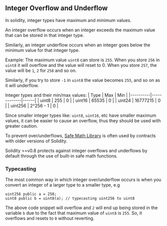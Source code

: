 ## Integer Overflow and Underflow
In solidity, integer types have maximum and minimum values. 

An integer overflow occurs when an integer exceeds the maximum value that can be stored in that integer type. 

Similarly, an integer underflow occurs when an integer goes below the minimum value for that integer type. 

Example: The maximum value `uint8` can store is `255`. When you store `256` in `uint8` it will overflow and the value will reset to 0. When you store `257`, the value will be `1`, `2` for `258` and so on.

Similarly, if you try to store `-1` in `uint8` the value becomes `255`, and so on as it will underflow.

Integer types and their min/max values:
| Type   |      Max      |  Min |
|----------|-------------|------|
| uint8 |  255 | 0 |
| uint16 | 65535 |   0 |
| uint24 | 16777215 | 0 |
| uint256 | 2^256 - 1 |  0 |

Since smaller integer types like: `uint8`, `uint16`, etc have smaller maximum values, it can be easier to cause an overflow, thus they should be used with greater caution.

To prevent over/underflows, [Safe Math Library](https://github.com/ConsenSysMesh/openzeppelin-solidity/blob/master/contracts/math/SafeMath.sol) is often used by contracts with older versions of Solidity.

Solidity >=v0.8 protects against integer overflows and underflows by default through the use of built-in safe math functions.

### Typecasting
The most common way in which integer over/underflow occurs is when you convert an integer of a larger type to a smaller type, e.g

```solidity
uint256 public a = 258;
uint8 public b = uint8(a); // typecasting uint256 to uint8
```

The above code snippet will overflow and `2` will end up being stored in the variable `b` due to the fact that maximum value of `uint8`  is `255`. So, it overflows and resets to `0` without reverting.